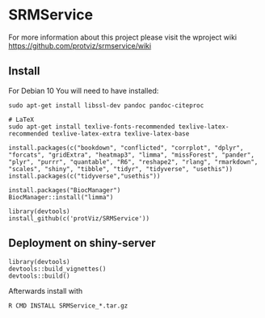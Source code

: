 # SRMService

For more information about this project please visit the wproject wiki
<https://github.com/protviz/srmservice/wiki>


## Install
For Debian 10
You will need to have installed:

```
sudo apt-get install libssl-dev pandoc pandoc-citeproc

# LaTeX
sudo apt-get install texlive-fonts-recommended texlive-latex-recommended texlive-latex-extra texlive-latex-base
```


```{r}
install.packages(c("bookdown", "conflicted", "corrplot", "dplyr", "forcats", "gridExtra", "heatmap3", "limma", "missForest", "pander", "plyr", "purrr", "quantable", "R6", "reshape2", "rlang", "rmarkdown", "scales", "shiny", "tibble", "tidyr", "tidyverse", "usethis"))
install.packages(c("tidyverse","usethis"))

install.packages("BiocManager")
BiocManager::install("limma")
```


```{r}
library(devtools)
install_github(c('protViz/SRMService'))

```


## Deployment on shiny-server




```{r}
library(devtools)
devtools::build_vignettes()
devtools::build()
```

Afterwards install with

```
R CMD INSTALL SRMService_*.tar.gz
```



